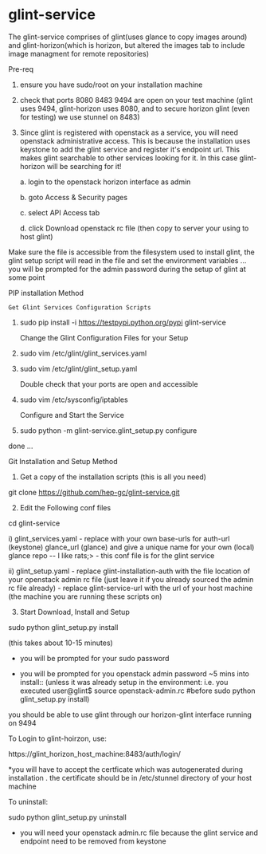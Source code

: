 glint-service 
=============
The glint-service comprises of glint(uses glance to copy images around) and glint-horizon(which is horizon, but altered the images tab to include image managment for remote repositories)

Pre-req 

1. ensure you have sudo/root on your installation machine

2. check that ports 8080 8483 9494 are open on your test machine 
(glint uses 9494, glint-horizon uses 8080, and to secure horizon glint (even for testing) we use stunnel on 8483)

3. Since glint is registered with openstack as a service, you will need openstack administrative access. This is because the installation uses keystone to add the glint service and register it's endpoint url. This makes glint searchable to other services looking for it. In this case glint-horizon will be searching for it!

   a. login to the openstack horizon interface as admin
   
   b. goto Access & Security pages
   
   c. select API Access tab
   
   d. click Download openstack rc file (then copy to server your using to host glint)


Make sure the file is accessible from the filesystem used to install glint, the glint setup script will read in the 
file and set the environment variables ... you will be prompted for the admin password during the setup of glint at some point

PIP installation Method

    Get Glint Services Configuration Scripts
 1. sudo pip install -i https://testpypi.python.org/pypi glint-service


    Change the Glint Configuration Files for your Setup
 2. sudo vim /etc/glint/glint_services.yaml

 3. sudo vim /etc/glint/glint_setup.yaml


    Double check that your ports are open and accessible
 4. sudo vim /etc/sysconfig/iptables


    Configure and Start the Service
 5. sudo python -m glint-service.glint_setup.py configure

done ... 





Git Installation and Setup Method

 1. Get a copy of the installation scripts (this is all you need)

 git clone https://github.com/hep-gc/glint-service.git



 2. Edit the Following conf files

   cd glint-service

   i) glint\_services.yaml - replace with your own base-urls for auth-url (keystone) glance\_url (glance) and give a unique name for your own (local) glance repo  -- I like rats;> - this conf file is for the glint service
  
   ii) glint\_setup.yaml 
      - replace glint-installation-auth with the file location of your openstack admin rc file (just leave it if you already sourced the admin rc file already)
      - replace glint-service-url with the url of your host machine (the machine you are running these scripts on)


 3. Start Download, Install and Setup

 sudo python glint_setup.py install




(this takes about 10-15 minutes)

* you will be prompted for your sudo password

* you will be prompted for you openstack admin password ~5 mins into install:: (unless it was already setup in the environment: i.e. you executed user@glint$  source openstack-admin.rc   #before sudo python glint_setup.py install)



you should be able to use glint through our horizon-glint interface running on 9494

To Login to glint-hoirzon, use:

https://glint_horizon_host_machine:8483/auth/login/

*you will have to accept the certficate which was autogenerated during installation . the certificate should be in /etc/stunnel directory of your host machine


To uninstall:

sudo python glint_setup.py uninstall

* you will need your openstack admin.rc file because the glint service and endpoint need to be removed from keystone
